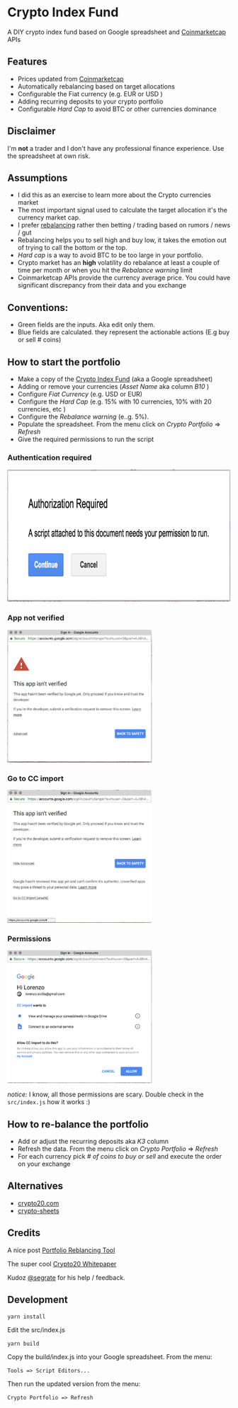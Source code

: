 # Crypto Index Fund

A DIY crypto index fund based on Google spreadsheet and [Coinmarketcap](https://coinmarketcap.com/api/) APIs

## Features

* Prices updated from [Coinmarketcap](https://coinmarketcap.com)
* Automatically rebalancing based on target allocations
* Configurable the Fiat currency (e.g. EUR or USD )
* Adding recurring deposits to your crypto portfolio
* Configurable _Hard Cap_ to avoid BTC or other currencies dominance

## Disclaimer

I'm **not** a trader and I don't have any professional finance experience.
Use the spreadsheet at own risk.

## Assumptions

* I did this as an exercise to learn more about the Crypto currencies market
* The most important signal used to calculate the target allocation it's the currency market cap.
* I prefer [rebalancing](https://en.wikipedia.org/wiki/Rebalancing_investments) rather then betting / trading based on rumors / news / gut
* Rebalancing helps you to sell high and buy low, it takes the emotion out of trying to call the bottom or the top.
* _Hard cap_ is a way to avoid BTC to be too large in your portfolio.
* Crypto market has an **high** volatility do rebalance at least a couple of time per month or when you hit the _Rebalance warning_ limit
* Coinmarketcap APIs provide the currency average price. You could have significant discrepancy from their data and you exchange

## Conventions:

* Green fields are the inputs. Aka edit only them.
* Blue fields are calculated. they represent the actionable actions (E.g buy or sell # coins)

## How to start the portfolio

* Make a copy of the [Crypto Index Fund](https://goo.gl/v7ViJC) (aka a Google spreadsheet)
* Adding or remove your currencies (_Asset Name_ aka column _B10_ )
* Configure _Fiat Currency_ (e.g. USD or EUR)
* Configure the _Hard Cap_ (e.g. 15% with 10 currencies, 10% with 20 currencies, etc )
* Configure the _Rebalance warning_ (e..g. 5%).
* Populate the spreadsheet. From the menu click on _Crypto Portfolio_ => _Refresh_
* Give the required permissions to run the script

### Authentication required

<img src="screenshots/1_auth_required.png" height="300">

### App not verified

<img src="screenshots/2_app_not_verified.png" height="300">

### Go to CC import

<img src="screenshots/3_go_to_CC_import.png" height="300">

### Permissions

<img src="screenshots/4_permissions.png" height="300">

_notice:_ I know, all those permissions are scary. Double check in the `src/index.js` how it works :)

## How to re-balance the portfolio

* Add or adjust the recurring deposits aka _K3_ column
* Refresh the data. From the menu click on _Crypto Portfolio_ => _Refresh_
* For each currency pick _# of coins to buy or sell_ and execute the order on your exchange

## Alternatives

* [crypto20.com](https://crypto20.com/)
* [crypto-sheets](https://github.com/saitei/crypto-sheets)

## Credits

A nice post [Portfolio Reblancing Tool](https://steemit.com/cryptocurrency/@thorthur22/portfolio-reblancing-tool-using-google-sheets-quadruple-your-earnings)

The super cool [Crypto20 Whitepaper](https://static.crypto20.com/pdf/c20-whitepaper.pdf?_ga=2.92950557.1013622623.1514504485-1579083509.1512601968)

Kudoz [@segrate](https://twitter.com/segrate) for his help / feedback.

## Development

    yarn install

Edit the src/index.js

    yarn build

Copy the build/index.js into your Google spreadsheet. From the menu:

    Tools => Script Editors...

Then run the updated version from the menu:

    Crypto Portfolio => Refresh
